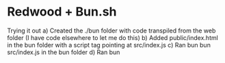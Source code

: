# Redwood + Bun.sh

Trying it out
a) Created the ./bun folder with code transpiled from the web folder (I have code elsewhere to let me do this)
b) Added public/index.html in the bun folder with a script tag pointing at src/index.js
c) Ran bun bun src/index.js in the bun folder
d) Ran bun
